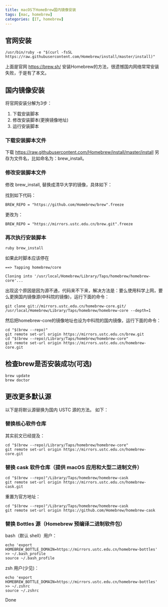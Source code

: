 ```yaml
---
title: macOS下HomeBrew国内镜像安装
tags: [mac, homebrew]
categories: [IT, homebrew]
---
```


## 官网安装

```
/usr/bin/ruby -e "$(curl -fsSL https://raw.githubusercontent.com/Homebrew/install/master/install)"
```

上面是官网 https://brew.sh/ 安装Homebrew的方法，很遗憾国内网络常常安装失败，于是有了本文。

## 国内镜像安装

将官网安装分解为3步：

1. 下载安装脚本 
2. 修改安装脚本(更换镜像地址)
3. 运行安装脚本

### 下载安装脚本文件

下载 https://raw.githubusercontent.com/Homebrew/install/master/install 另存为文件名，比如命名为：brew_install。

### 修改安装脚本文件

修改 brew_install, 替换成清华大学的镜像，具体如下：

找到如下代码：
```
BREW_REPO = "https://github.com/Homebrew/brew".freeze
```

更改为：

```
BREW_REPO = "https://mirrors.ustc.edu.cn/brew.git".freeze
```

### 再次执行安装脚本

```
ruby brew_install
```

如果此时脚本应该停在

```
==> Tapping homebrew/core

Cloning into '/usr/local/Homebrew/Library/Taps/homebrew/homebrew-core'...
```

出现这个原因是因为源不通，代码来不下来，解决方法是：要么使用科学上网，要么更换国内镜像源(中科院的镜像)，运行下面的命令：

```
git clone git://mirrors.ustc.edu.cn/homebrew-core.git/ /usr/local/Homebrew/Library/Taps/homebrew/homebrew-core --depth=1
```

然后把homebrew-core的镜像地址也设为中科院的国内镜像，运行下面的命令：

```
cd "$(brew --repo)"
git remote set-url origin https://mirrors.ustc.edu.cn/brew.git
cd "$(brew --repo)/Library/Taps/homebrew/homebrew-core"
git remote set-url origin https://mirrors.ustc.edu.cn/homebrew-core.git
```

## 检查brew是否安装成功(可选)

```
brew update
brew doctor
```

## 更改更多默认源

以下是将默认源替换为国内 USTC 源的方法。 如下：

### 替换核心软件仓库

其实前文已经提及：
```
cd "$(brew --repo)/Library/Taps/homebrew/homebrew-core"
git remote set-url origin https://mirrors.ustc.edu.cn/homebrew-core.git
```

### 替换 cask 软件仓库（提供 macOS 应用和大型二进制文件）

```
cd "$(brew --repo)"/Library/Taps/homebrew/homebrew-cask
git remote set-url origin https://mirrors.ustc.edu.cn/homebrew-cask.git
```
重置为官方地址：

```
cd "$(brew --repo)"/Library/Taps/homebrew/homebrew-cask
git remote set-url origin https://github.com/Homebrew/homebrew-cask
```

### 替换 Bottles 源（Homebrew 预编译二进制软件包）

bash（默认 shell）用户：
```
echo 'export HOMEBREW_BOTTLE_DOMAIN=https://mirrors.ustc.edu.cn/homebrew-bottles' >> ~/.bash_profile
source ~/.bash_profile
```

zsh 用户(少见)：

```
echo 'export HOMEBREW_BOTTLE_DOMAIN=https://mirrors.ustc.edu.cn/homebrew-bottles' >> ~/.zshrc
source ~/.zshrc
```

Done
